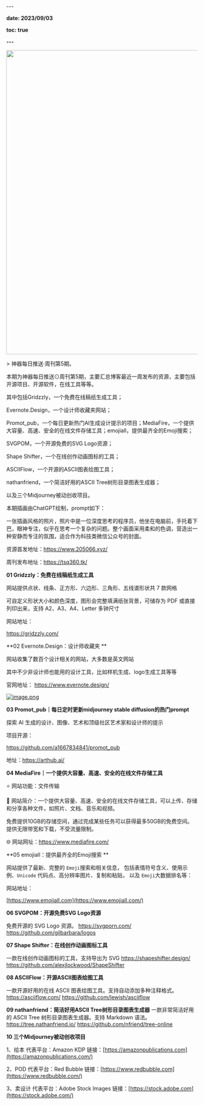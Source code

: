 \---

**date: 2023/09/03**

**toc: true**

**---**

<img src="https://i.postimg.cc/mrrQLVwj/image.png" width="800" />

\> 神器每日推送·周刊第5期。

本期为神器每日推送⊙周刊第5期，主要汇总博客最近一周发布的资源，主要包括开源项目、开源软件，在线工具等等。

其中包括Gridzzly，一个免费在线稿纸生成工具；

Evernote.Design，一个设计师收藏夹网站；

Promot_pub，一个每日更新热门AI生成设计提示的项目；MediaFire，一个提供大容量、高速、安全的在线文件存储工具；emojiall，提供最齐全的Emoji搜索；

SVGPOM，一个开源免费的SVG Logo资源；

Shape Shifter，一个在线创作动画图标的工具；

ASCIIFlow，一个开源的ASCII图表绘图工具；

nathanfriend，一个简洁好用的ASCII Tree树形目录图表生成器；

以及三个Midjourney被动创收项目。

本期插画由ChatGPT绘制，prompt如下：

一张插画风格的照片，照片中是一位深度思考的程序员，他坐在电脑前，手托着下巴，眼神专注，似乎在思考一个复杂的问题。整个画面采用柔和的色调，营造出一种安静而专注的氛围，适合作为科技类微信公众号的封面。

资源首发地址：https://www.205066.xyz/

周刊发布地址：https://tsq360.tk/

**01 Gridzzly：免费在线稿纸生成工具**

网站提供点状、线条、正方形、六边形、三角形、五线谱形状共 7 款网格

可自定义形状大小和颜色深度，图形会完整填满纸张背景，可储存为 PDF 或直接列印出来，支持 A2、A3、A4、Letter 多钟尺寸

网站地址：

https://gridzzly.com/

**02 Evernote.Design：设计师收藏夹 **

网站收集了数百个设计相关的网站，大多数是英文网站

其中不少非设计师也能用的设计工具，比如样机生成、logo生成工具等等

官网地址：
https://www.evernote.design/

[![image.png](https://i.postimg.cc/hj3sccmZ/image.png)](https://postimg.cc/YGYYxcbQ)

**03 Promot_pub｜每日定时更新midjourney stable diffusion的热门prompt**

探索 AI 生成的设计、图像、艺术和顶级社区艺术家和设计师的提示

项目开源：

https://github.com/a1667834841/promot_pub

地址：https://arthub.ai/

**04 MediaFire｜一个提供大容量、高速、安全的在线文件存储工具**

⭐️ 网站功能：文件传输

📁 网站简介：一个提供大容量、高速、安全的在线文件存储工具，可以上传、存储和分享各种文件，如照片、文档、音乐和视频。

免费提供10GB的存储空间，通过完成某些任务可以获得最多50GB的免费空间。提供无限带宽和下载，不受流量限制。

🌐 网站网址：https://www.mediafire.com/

**05 emojiall：提供最齐全的Emoji搜索 **

网站提供了最新、完整的 `Emoji`搜索和相关信息， 包括表情符号含义、使用示例、`Unicode` 代码点、高分辨率图片、复制和粘贴， 以及 `Emoji`大数据排名等：

网站地址：

[https://www.emojiall.com](https://www.emojiall.com/)

**06 SVGPOM：开源免费SVG Logo资源**

免费开源的 SVG Logo 资源。
https://svgporn.com/
https://github.com/gilbarbara/logos

**07 Shape Shifter：在线创作动画图标工具**

一款在线创作动画图标的工具，支持导出为 SVG
 https://shapeshifter.design/
https://github.com/alexjlockwood/ShapeShifter

**08 ASCIIFlow：开源ASCII图表绘图工具**

一款开源好用的在线 ASCII 图表绘图工具。支持自动添加多种注释格式。
https://asciiflow.com/
https://github.com/lewish/asciiflow

**09 nathanfriend：简洁好用ASCII Tree树形目录图表生成器**
一款非常简洁好用的 ASCII Tree 树形目录图表生成器。支持 Markdown 语法。
https://tree.nathanfriend.io/
https://github.com/nfriend/tree-online

**10 三个Midjourney被动创收项目**

1、绘本
代表平台：Amazon KDP
链接：[https://amazonpublications.com](https://amazonpublications.com/)

2、POD
代表平台：Red Bubble
链接：[https://www.redbubble.com](https://www.redbubble.com/)

3、卖设计
代表平台：Adobe Stock Images
链接：[https://stock.adobe.com](https://stock.adobe.com/)